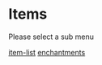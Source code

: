 # Items

Please select a sub menu

[item-list](https://tgn-minecraft.github.io/docs/items)
[enchantments](https://tgn-minecraft.github.io/docs/enchantments)
